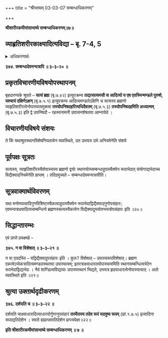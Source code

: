 +++
title = "श्रीभाष्यम् 03-03-07 सम्बन्धाधिकरणम्"

+++


**श्रीशारीरकमीमांसाभाष्ये सम्बन्धाधिकरणम्॥७॥**

## व्याहृतिशरीरकाक्ष्यादित्यविद्या – बृ. 7-4, 5

<details><summary>अधिकरणार्थः</summary>

उपासनाधिष्ठानभेदात् विद्याभेदनिरूपणम्
</details>

**३७४. सम्बन्धादेवमन्यत्रापि ॥ ३–३–२० ॥**

## प्रकृतविचारणीयविषयोपस्थापनम्

बृहदारण्यके श्रूयते – **सत्यं ब्रह्म** (बृ.७.४२) इत्युपक्रम्य
**तद्यत्सत्यमसौ स आदित्यो य एष एतस्मिन्मण्डले पुरुषो, यश्चायं दक्षिणेऽक्षन्** (बृ.७.५.१) इत्युपक्रम्य आदित्यमण्डलेऽक्षिणि च सत्यस्य ब्रह्मणो व्याहृतिशरीरत्वेनोपास्यत्वमुक्त्वा **तस्योपनिषदहरित्यधिदैवतम्** (बृ.७.५.३) **तस्योपनिषदहमिति अध्यात्मम्** (बृ.७.५.३) इति द्वे उपनिषदौ – रहस्यनामनी उपासनशेषतया आम्नायेते ।

## विचारणीयविषये संशयः

ते किं यथाश्रुतस्थानविशेषनियतत्वेन व्यवस्थिते, उत उभयत्र उभे अनियमेनेति संशये

## पूर्वपक्षः सूत्रतः

सत्यस्य, व्याहृतिशरीरस्यैवोपास्यस्य ब्रह्मणो द्वयोः स्थानयोस्सम्बन्धादुपास्यैक्येन रूपाभेदात् संयोगाद्यभेदाच्च विद्यैक्यादनियमेनेति प्राप्तम् । तदिदमुच्यते – सम्बन्धादेवमन्यत्रापीति।

## सूत्रवाक्यार्थविवरणम्

यथा मनोमयत्वादिगुणविशिष्टस्यैकत्वादुपास्यैक्येन रूपाभेदाद्विद्यैक्याद्गुणोपसंहारः; एवमन्यत्राक्ष्यादित्यसम्बन्धिनो ब्रह्मणस्सत्यस्यैकत्वेन विद्यैक्यादुभयोरुभयत्रोपसंहारः इति ॥२०॥

## सिद्धान्तारम्भः

एवं प्राप्ते प्रचक्ष्महे –

**३७५. न वा विशेषात् ॥ ३–३–२१ ॥**

न वा एतदस्ति – यद्विद्यैक्यादुपसंहारः इति । कुतः? विशेषात् – उपास्यरूपविशेषात्। ब्रह्मण एकत्वेऽप्येकत्रादित्यमण्डलस्थतया उपास्यत्वम्; इतरत्राक्ष्याधारतयोपास्यत्वमिति स्थानसम्बन्धित्वभेदेन रूपभेदाद्विद्याभेदः । नैवं शाण्डिल्यविद्यायाः उपास्यस्थानं भिद्यते, उभयत्र हृदयाधारत्वेनोपास्यत्वात् । अतो व्यवस्थिते इति ॥२१॥

## श्रुत्या उक्तार्थदृढीकरणम्

**३७६. दर्शयति च ॥ ३–३–२२ ॥**

दर्शयति चाक्ष्याधारादित्याधारयोर्गुणानुपसंहारं **तस्यैतस्य तदेव रूपं यदमुष्य रूपम्** (छां.१.७.५) इत्यादिना रूपाद्यतिदेशेन । स्वतो ह्यप्राप्तावतिदेशेन प्राप्त्यपेक्षा॥२२॥

**इति श्रीशारीरकमीमांसाभाष्ये सम्बन्धाधिकरणम् ॥ ७ ॥**


